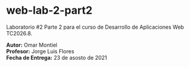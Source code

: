 # web-lab-2-part2
Laboratorio #2 Parte 2 para el curso de Desarrollo de Aplicaciones Web TC2026.8.

**Autor:** Omar Montiel  
**Profesor:** Jorge Luis Flores  
**Fecha de Entrega:** 23 de asosto de 2021
